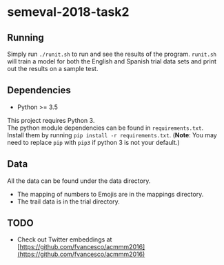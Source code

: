 # semeval-2018-task2

## Running
Simply run `./runit.sh` to run and see the results of the program. `runit.sh` will train a model for both the English and Spanish trial data sets and print out the results on a sample test.

## Dependencies
- Python >= 3.5


This project requires Python 3.  
The python module dependencies can be found in `requirements.txt`.  
Install them by running `pip install -r requirements.txt`. (**Note**: You may need to replace `pip` with `pip3` if python 3 is not your default.)

## Data

All the data can be found under the data directory.
- The mapping of numbers to Emojis are in the mappings directory.
- The trail data is in the trial directory.

## TODO
- Check out Twitter embeddings at [https://github.com/fvancesco/acmmm2016](https://github.com/fvancesco/acmmm2016)
